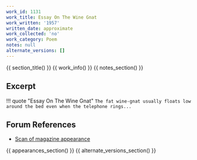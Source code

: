 ```yaml
---
work_id: 1131
work_title: Essay On The Wine Gnat
work_written: '1957'
written_date: approximate
work_collected: 'no'
work_category: Poem
notes: null
alternate_versions: []
---
```


{{ section_title() }}
{{ work_info() }}
{{ notes_section() }}
## Excerpt
!!! quote "Essay On The Wine Gnat"
    ```
    The fat wine-gnat usually floats
        low around the bed
            even when the telephone
                rings...
    ```

## Forum References
- [Scan of magazine appearance](https://bukowskiforum.com/showthread.php?t=376)

{{ appearances_section() }}
{{ alternate_versions_section() }}